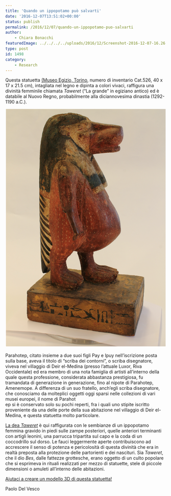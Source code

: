 ```yaml
---
title: 'Quando un ippopotamo può salvarti'
date: '2016-12-07T13:51:02+00:00'
status: publish
permalink: /2016/12/07/quando-un-ippopotamo-puo-salvarti
author: 
    - Chiara Bonacchi
featuredImage: ../../../../uploads/2016/12/Screenshot-2016-12-07-16.26.46.png
type: post
id: 1498
category:
    - Research
---
```

Questa statuetta [(Museo Egizio, Torino](http://www.museoegizio.it), numero di inventario Cat.526, 40 x 17 x 21.5 cm), intagliata nel legno e dipinta a colori vivaci, raffigura una divinità femminile chiamata *Taweret* (“La grande” in egiziano antico) ed è databile al Nuovo Regno, probabilmente alla diciannovesima dinastia (1292-1190 a.C.).

![](../../../../uploads/2016/12/Screenshot-2016-12-07-16.26.46.png)

Parahotep, citato insieme a due suoi figli Pay e Ipuy nell’iscrizione posta sulla base, aveva il titolo di “scriba dei contorni”, o scriba disegnatore, viveva nel villaggio di Deir el-Medina (presso l’attuale Luxor, Riva Occidentale) ed era membro di una nota famiglia di artisti all’interno della quale questa professione, considerata abbastanza prestigiosa, fu tramandata di generazione in generazione, fino al nipote di Parahotep, Amenemope. A differenza di un suo fratello, anch’egli scriba disegnatore, che conosciamo da molteplici oggetti oggi sparsi nelle collezioni di vari musei europei, il nome di Parahot  
ep si è conservato solo su pochi reperti, fra i quali uno stipite iscritto proveniente da una delle porte della sua abitazione nel villaggio di Deir el-Medina, e questa statuetta molto particolare.

[La dea *Taweret*](http://micropasts.org/wp-content/uploads/2016/12/Screen-Shot-2016-12-05-at-21.46.29.png) è qui raffigurata con le sembianze di un ippopotamo femmina gravido in piedi sulle zampe posteriori, quelle anteriori terminanti con artigli leonini, una parrucca tripartita sul capo e la coda di un coccodrillo sul dorso. Le fauci leggermente aperte contribuiscono ad accrescere il senso di potenza e pericolosità di questa divinità che era in realtà preposta alla protezione delle partorienti e dei nascituri. Sia *Taweret*, che il dio *Bes*, dalle fattezze grottesche, erano oggetto di un culto popolare che si esprimeva in rituali realizzati per mezzo di statuette, stele di piccole dimensioni o amuleti all’interno delle abitazioni.

[Aiutaci a creare un modello 3D di questa statuetta!](http://crowdsourced.micropasts.org/project/Egizio2/)

Paolo Del Vesco